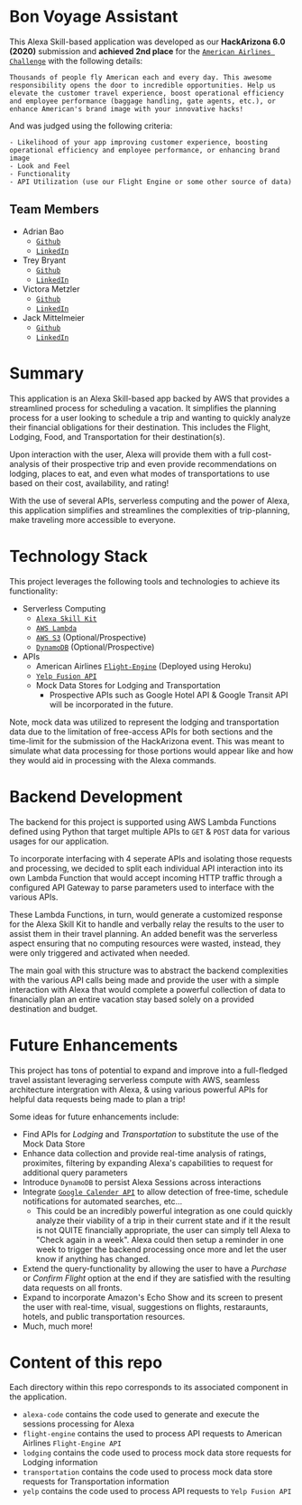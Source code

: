 # Bon Voyage Assistant
This Alexa Skill-based application was developed as our **HackArizona 6.0 (2020)** submission and **achieved 2nd place** for the [`American Airlines Challenge`](https://github.com/AmericanAirlines/Flight-Engine/wiki/Hack-Arizona-2020) with the following details:
```
Thousands of people fly American each and every day. This awesome responsibility opens the door to incredible opportunities. Help us elevate the customer travel experience, boost operational efficiency and employee performance (baggage handling, gate agents, etc.), or enhance American's brand image with your innovative hacks!
```

And was judged using the following criteria:
```
- Likelihood of your app improving customer experience, boosting operational efficiency and employee performance, or enhancing brand image
- Look and Feel
- Functionality
- API Utilization (use our Flight Engine or some other source of data)
```

## Team Members
- Adrian Bao
   - [`Github`](https://github.com/BaoAdrian)
   - [`LinkedIn`](https://www.linkedin.com/in/baoadrian/)
- Trey Bryant
   - [`Github`](https://github.com/tr3ylbry)
   - [`LinkedIn`](https://www.linkedin.com/in/harry-bryant-a189a319b/)
- Victora Metzler
   - [`Github`](https://github.com/victoriametzler)
   - [`LinkedIn`](https://www.linkedin.com/in/victoria-metzler/)
- Jack Mittelmeier
   - [`Github`](https://github.com/jack-mitt)
   - [`LinkedIn`](https://www.linkedin.com/in/jack-mittelmeier-24068b178/)

# Summary
This application is an Alexa Skill-based app backed by AWS that provides a streamlined process for scheduling a vacation. It simplifies the planning process for a user looking to schedule a trip and wanting to quickly analyze their financial obligations for their destination. This includes the Flight, Lodging, Food, and Transportation for their destination(s). 

Upon interaction with the user, Alexa will provide them with a full cost-analysis of their prospective trip and even provide recommendations on lodging, places to eat, and even what modes of transportations to use based on their cost, availability, and rating!
 
With the use of several APIs, serverless computing and the power of Alexa, this application simplifies and streamlines the complexities of trip-planning, make traveling more accessible to everyone.

# Technology Stack
This project leverages the following tools and technologies to achieve its functionality:
- Serverless Computing
   - [`Alexa Skill Kit`](https://developer.amazon.com/en-US/alexa/alexa-skills-kit)
   - [`AWS Lambda`](https://aws.amazon.com/lambda/)
   - [`AWS S3`](https://aws.amazon.com/s3/) (Optional/Prospective)
   - [`DynamoDB`](https://aws.amazon.com/dynamodb/) (Optional/Prospective)
- APIs
   - American Airlines [`Flight-Engine`](https://github.com/AmericanAirlines/Flight-Engine/) (Deployed using Heroku)
   - [`Yelp Fusion API`](https://www.yelp.com/fusion)
   - Mock Data Stores for Lodging and Transportation
      - Prospective APIs such as Google Hotel API & Google Transit API will be incorporated in the future.

Note, mock data was utilized to represent the lodging and transportation data due to the limitation of free-access APIs for both sections and the time-limit for the submission of the HackArizona event. This was meant to simulate what data processing for those portions would appear like and how they would aid in processing with the Alexa commands.

# Backend Development
The backend for this project is supported using AWS Lambda Functions defined using Python that target multiple APIs to `GET` & `POST` data for various usages for our application. 

To incorporate interfacing with 4 seperate APIs and isolating those requests and processing, we decided to split each individual API interaction into its own Lambda Function that would accept incoming HTTP traffic through a configured API Gateway to parse parameters used to interface with the various APIs.

These Lambda Functions, in turn, would generate a customized response for the Alexa Skill Kit to handle and verbally relay the results to the user to assist them in their travel planning. An added benefit was the serverless aspect ensuring that no computing resources were wasted, instead, they were only triggered and activated when needed.

The main goal with this structure was to abstract the backend complexities with the various API calls being made and provide the user with a simple interaction with Alexa that would complete a powerful collection of data to financially plan an entire vacation stay based solely on a provided destination and budget.

# Future Enhancements
This project has tons of potential to expand and improve into a full-fledged travel assistant leveraging serverless compute with AWS, seamless architecture intergration with Alexa, & using various powerful APIs for helpful data requests being made to plan a trip!

Some ideas for future enhancements include:
- Find APIs for *Lodging* and *Transportation* to substitute the use of the Mock Data Store
- Enhance data collection and provide real-time analysis of ratings, proximites, filtering by expanding Alexa's capabilities to request for additional query parameters
- Introduce `DynamoDB` to persist Alexa Sessions across interactions
- Integrate [`Google Calender API`](https://developers.google.com/calendar) to allow detection of free-time, schedule notifications for automated searches, etc...
   - This could be an incredibly powerful integration as one could quickly analyze their viability of a trip in their current state and if it the result is not QUITE financially appropriate, the user can simply tell Alexa to "Check again in a week". Alexa could then setup a reminder in one week to trigger the backend processing once more and let the user know if anything has changed.
- Extend the query-functionality by allowing the user to have a *Purchase* or *Confirm Flight* option at the end if they are satisfied with the resulting data requests on all fronts.
- Expand to incorporate Amazon's Echo Show and its screen to present the user with real-time, visual, suggestions on flights, restaraunts, hotels, and public transportation resources.
- Much, much more!

# Content of this repo
Each directory within this repo corresponds to its associated component in the application. 
- `alexa-code` contains the code used to generate and execute the sessions processing for Alexa
- `flight-engine` contains the used to process API requests to American Airlines `Flight-Engine API`
- `lodging` contains the code used to process mock data store requests for Lodging information
- `transportation` contains the code used to process mock data store requests for Transportation information
- `yelp` contains the code used to process API requests to `Yelp Fusion API`